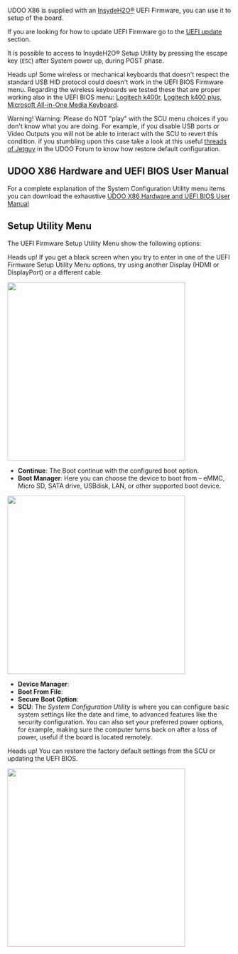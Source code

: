 UDOO X86 is supplied with an [InsydeH2O®](https://www.insyde.com/products) UEFI Firmware, you can use it to setup of the board.

If you are looking for how to update UEFI Firmware go to the [UEFI update](!/Advanced_Topics/UEFI_update) section.

It is possible to access to InsydeH2O® Setup Utility by pressing the escape key (`ESC`) after System power up, during POST phase.

<span class="label label-warning">Heads up!</span> Some wireless or mechanical keyboards that doesn't respect the standard USB HID protocol could doesn't work in the UEFI BIOS Firmware menu. Regarding the wireless keyboards we tested these that are proper working also in the UEFI BIOS menu: [Logitech k400r](http://www.logitech.com/en-us/product/wireless-touch-keyboard-k400r), [Logitech k400 plus](http://www.logitech.com/product/wireless-touch-keyboard-k400-plus), [Microsoft All-in-One Media Keyboard](https://www.microsoft.com/accessories/products/keyboards/all-in-one-media-keyboard/n9z-00013).

<div class="alert alert-danger" role="alert">
  <span class="glyphicon glyphicon-exclamation-sign" aria-hidden="true"></span>
  <span class="sr-only">Warning!</span>
  Warning: Please do NOT "play" with the SCU menu choices if you don't know what you are doing. For example, if you disable USB ports or Video Outputs you will not be able to interact with the SCU to revert this condition. if you stumbling upon this case take a look at this useful <a href="https://www.udoo.org/forum/threads/reset-bios-jumper-or-pins.6674/">threads of Jetguy</a> in the UDOO Forum to know how restore default configuration.
</div>

## UDOO X86 Hardware and UEFI BIOS User Manual

For a complete explanation of the System Configuration Utility menu items you can download the exhaustive [UDOO X86 Hardware and UEFI BIOS User Manual](http://download.udoo.org/files/UDOO_X86/Doc/UDOO_X86_MANUAL.pdf)

## Setup Utility Menu

The UEFI Firmware Setup Utility Menu show the following options:

<span class="label label-warning">Heads up!</span> If you get a black screen when you try to enter in one of the UEFI Firmware Setup Utility Menu options, try using another Display (HDMI or DisplayPort) or a different cable.

<a href="../img/uefi_menu.png" target="_blank"><img style="width:400px; " src="../img/uefi_menu.png"></a>

* **Continue**: The Boot continue with the configured boot option.
* **Boot Manager**: Here you can choose the device to boot from – eMMC, Micro SD, SATA drive, USBdisk, LAN, or other supported boot device.

<a href="../img/uefi_bootmanager.png" target="_blank"><img style="width:400px; " src="../img/uefi_bootmanager.png"></a>

* **Device Manager**:
* **Boot From File**:
* **Secure Boot Option**:
* **SCU**: The *System Configuration Utility* is where you can configure basic system settings like the date and time, to advanced features like the security configuration. You can also set your preferred power options, for example, making sure the computer turns back on after a loss of power, useful if the board is located remotely.  

<span class="label label-warning">Heads up!</span> You can restore the factory default settings from the SCU or updating the UEFI BIOS.

<a href="../img/uefi_scu.png" target="_blank"><img style="width:400px; " src="../img/uefi_scu.png"></a>  

